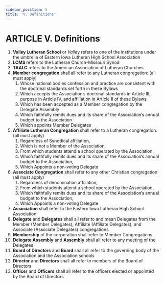 ```yaml
---
sidebar_position: 5
title: 'V. Definitions'
---
```


# ARTICLE V. Definitions

1. **Valley Lutheran School** or *Valle*y refers to one of the institutions under the umbrella of Eastern Iowa Lutheran High School Association
1. **LCMS** refers to the Lutheran Church-Missouri Synod
1. **TAALC** refers to the American Association of Lutheran Churches
1. **Member congregation** shall all refer to any Lutheran congregation: (all must apply)
    1. Whose national bodies confession and practice are consistent with the doctrinal standards set forth in these Bylaws
    1. Which accepts the Association’s doctrinal standards in Article III, purpose in Article IV, and affiliation in Article II of these Bylaws
    1. Which has been accepted as a Member congregation by the Delegate Assembly
    1. Which faithfully remits dues and its share of the Association’s annual budget to the Association
    1. Which appoints Member Delegates
1. **Affiliate Lutheran Congregation** shall refer to a Lutheran congregation: (all must apply)
    1. Regardless of Synodical affiliation,
    1. Which is not a Member of the Association,
    1. From which students attend a school operated by the Association,
    1. Which faithfully remits dues and its share of the Association’s annual budget to the Association,
    1. Which Appoints a non-voting Delegate
1. **Associate Congregation** shall refer to any other Christian congregation: (all must apply)
    1. Regardless of denomination affiliation,
    1. From which students attend a school operated by the Association,
    1. Which faithfully remits dues and its share of the Association’s annual budget to the Association,
    1. Which Appoints a non-voting Delegate
1. **Association** shall refer to the Eastern Iowa Lutheran High School Association
1. **Delegate** and **Delegates** shall all refer to and mean Delegates from the Member (Member Delegates), Affiliate (Affiliate Delegates), and Associate (Associate Delegates) congregations
1. **Membership** of the corporation shall refer to Member Congregations
1. **Delegate Assembly** and **Assembly** shall all refer to any meeting of the Delegates
1. **Board of Directors** and **Board** shall all refer to the governing body of the Association and the Association schools
1. **Director** and **Directors** shall all refer to members of the Board of Directors
1. **Officer** and **Officers** shall all refer to the officers elected or appointed by the Board of Directors
